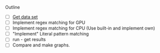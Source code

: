 Outline
- [ ] [Get data set]( https://github.com/jackwadden/ANMLZoo/blob/master/Snort/regex/snort.1chip.regex )
- [ ] Implement regex matching for GPU
- [ ] Implement regex matching for CPU (Use built-in and implement own)
- [ ] "Implement" Literal pattern matching
- [ ] run - get results
- [ ] Compare and make graphs.
